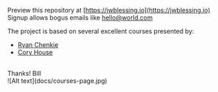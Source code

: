 Preview this repository at [https://jwblessing.io](https://jwblessing.io)<br/>
Signup allows bogus emails like hello@world.com
<br/>

The project is based on several excellent courses presented by:

- [Ryan Chenkie](https://github.com/chenkie)
- [Cory House](https://github.com/coryhouse)

<br />
Thanks!
Bill
<br />
![Alt text](docs/courses-page.jpg)

